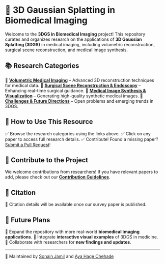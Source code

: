 # 🏥 3D Gaussian Splatting in Biomedical Imaging

Welcome to the **3DGS in Biomedical Imaging** project! This repository curates and organizes research on the applications of **3D Gaussian Splatting (3DGS)** in medical imaging, including volumetric reconstruction, surgical scene reconstruction, and medical image synthesis.

## 📚 Research Categories

🔹 **[Volumetric Medical Imaging](papers/volumetric_imaging.md)** – Advanced 3D reconstruction techniques for medical data. 
🔹 **[Surgical Scene Reconstruction & Endoscopy](papers/surgical_reconstruction.md)** – Enhancing real-time surgical guidance. 
🔹 **[Medical Image Synthesis & Visualization](papers/image_synthesis.md)** – Generating high-quality synthetic medical images. 
🔹 **[Challenges & Future Directions](papers/challenges_future.md)** – Open problems and emerging trends in 3DGS.

## 🚀 How to Use This Resource

✅ Browse the research categories using the links above.
✅ Click on any paper to access full research details.
✅ Contribute! Found a missing paper? [Submit a Pull Request](contribute.md)!

## 📢 Contribute to the Project

We welcome contributions from researchers! If you have relevant papers to add, please check out our **[Contribution Guidelines](contribute.md)**.

## 📝 Citation

📌 Citation details will be available once our survey paper is published.

## 🎯 Future Plans

📌 Expand the repository with more real-world **biomedical imaging applications**.
📌 Integrate **interactive visual examples** of 3DGS in medicine.
📌 Collaborate with researchers for **new findings and updates**.

---
📌 Maintained by [Sonain Jamil](https://github.com/sonainjameel) and [Aya Hage Chehade](https://github.com/AyaHageChehade)
